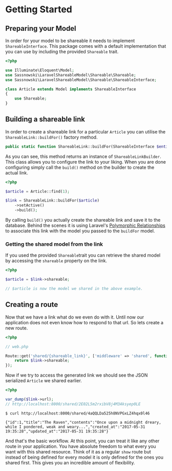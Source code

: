 # Getting Started

## Preparing your Model

In order for your model to be shareable it needs to implement `ShareableInterface`. This package comes with a default implementation that you can use by including the provided `Shareable` trait.

```php
<?php

use Illuminate\Eloquent\Model;
use Sassnowski\LaravelShareableModel\Shareable\Shareable;
use Sassnowski\LaravelShareableModel\Shareable\ShareableInterface;

class Article extends Model implements ShareableInterface
{
    use Shareable;    
}
```

## Building a shareable link

In order to create a shareable link for a particular `Article` you can utilise the `ShareableLink::buildFor()` factory method.

```php
public static function ShareableLink::buildFor(ShareableInterface $entity): ShareableLinkBuilder;
```

As you can see, this method returns an instance of `ShareableLinkBuilder`. This class allows you to configure the link to your liking. When you are done configuring simply call the `build()` method on the builder to create the actual link.

```php
<?php

$article = Article::find(1);

$link = ShareableLink::buildFor($article)
    ->setActive()
    ->build();
```

By calling `build()` you actually create the shareable link and save it to the database. Behind the scenes it is using Laravel's [Polymorphic Relationships](https://laravel.com/docs/5.4/eloquent-relationships#polymorphic-relations) to associate this link with the model you passed to the `buildFor` model.

### Getting the shared model from the link

If you used the provided `Shareable`trait you can retrieve the shared model by accessing the `shareable` property on the link.

```php
<?php

$article = $link->shareable;

// $article is now the model we shared in the above example.
```

## Creating a route

Now that we have a link what do we even do with it. Until now our application does not even know how to respond to that url. So lets create a new route.

```php
<?php

// web.php

Route::get('shared/{shareable_link}', ['middleware' => 'shared', function (ShareableLink $link) {
    return $link->shareable;
});
```

Now if we try to access the generated link we should see the JSON serialized `Article` we shared earlier.

```php
<?php

var_dump($link->url);
// http://localhost:8000/shared/2E02L5m2rxibV8j4M3Aksyep0LE
```

```
$ curl http://localhost:8000/shared/4aQQLDa525h8NVPGxLZ4hqx0l46

{"id":1,"title":"The Raven","contents":"Once upon a midnight dreary, while I pondered, weak and weary...","created_at":"2017-05-31 19:35:28","updated_at":"2017-05-31 19:35:28"} 
```

And that's the basic workflow. At this point, you can treat it like any other route in your application. You have absolute freedom to what every you want with this shared resource. Think of it as a regular `show` route but instead of being defined for every model it is only defined for the ones you shared first. This gives you an incredible amount of flexibility.




